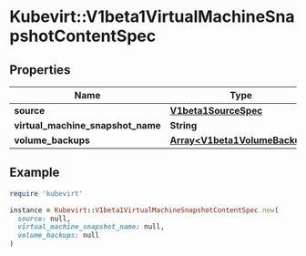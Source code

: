 # Kubevirt::V1beta1VirtualMachineSnapshotContentSpec

## Properties

| Name | Type | Description | Notes |
| ---- | ---- | ----------- | ----- |
| **source** | [**V1beta1SourceSpec**](V1beta1SourceSpec.md) |  |  |
| **virtual_machine_snapshot_name** | **String** |  | [optional] |
| **volume_backups** | [**Array&lt;V1beta1VolumeBackup&gt;**](V1beta1VolumeBackup.md) |  | [optional] |

## Example

```ruby
require 'kubevirt'

instance = Kubevirt::V1beta1VirtualMachineSnapshotContentSpec.new(
  source: null,
  virtual_machine_snapshot_name: null,
  volume_backups: null
)
```

